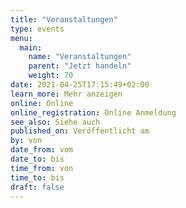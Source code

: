```yaml
---
title: "Veranstaltungen"
type: events
menu:
  main:
    name: "Veranstaltungen"
    parent: "Jetzt handeln"
    weight: 70
date: 2021-04-25T17:15:49+02:00
learn_more: Mehr anzeigen
online: Online
online_registration: Online Anmeldung
see_also: Siehe auch
published_on: Veröffentlicht am
by: von
date_from: vom
date_to: bis
time_from: von
time_to: bis
draft: false
---
```


